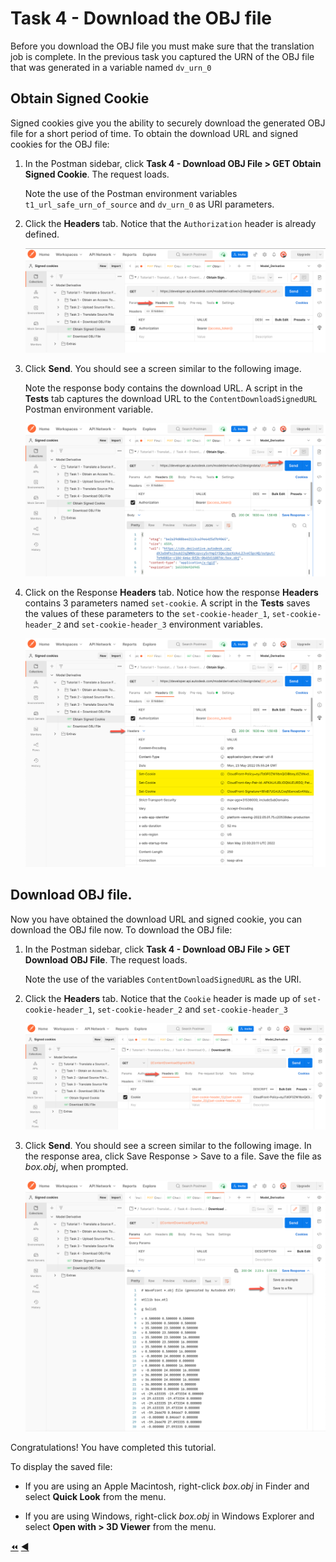 # Task 4 - Download the OBJ file

Before you download the OBJ file you must make sure that the translation job is complete. In the previous task you captured the URN of the OBJ file that was generated in a variable named `dv_urn_0`

## Obtain Signed Cookie

Signed cookies give you the ability to securely download the generated OBJ file for a short period of time. To obtain the download URL and signed cookies for the OBJ file:

1. In the Postman sidebar, click **Task 4 - Download OBJ File > GET Obtain Signed Cookie**. The request loads.

   Note the use of the Postman environment variables `t1_url_safe_urn_of_source` and `dv_urn_0` as URI parameters.

2. Click the **Headers** tab. Notice that the `Authorization` header is already defined.

    ![Obtain Signed Cookie](../images/tutorial01_obtain_signed_cookies_01.png "Obtain Signed Cookie")

3. Click **Send**. You should see a screen similar to the following image.

   Note the response body contains the download URL. A script in the **Tests** tab captures the download URL to the `ContentDownloadSignedURL` Postman environment variable.

    ![Obtained Cookie](../images/tutorial01_obtain_signed_cookies_03.png "Obtained Cookie")
    
4. Click on the Response **Headers** tab. Notice how the response **Headers** contains 3 parameters named `set-cookie`. A script in the **Tests** saves the values of these parameters to the `set-cookie-header_1`, `set-cookie-header_2` and `set-cookie-header_3` environment variables.

    ![Response Headers](../images/tutorial01_obtain_signed_cookies_04.png "Response Headers")
    
 ## Download OBJ file.

Now you have obtained the download URL and signed cookie, you can download the OBJ file now. To download the OBJ file:

1. In the Postman sidebar, click **Task 4 - Download OBJ File > GET Download OBJ File**. The request loads.

   Note the use of the variables `ContentDownloadSignedURL` as the URI.

2. Click the **Headers** tab. Notice that the `Cookie` header is made up of `set-cookie-header_1`, `set-cookie-header_2` and `set-cookie-header_3`

    ![Cookie Headers Download](../images/tutorial01_download_obj_file_01.png "Cookie Headers Download")

3. Click **Send**. You should see a screen similar to the following image. In the response area, click Save Response > Save to a file. Save the file as *box.obj*, when prompted.

    ![Download Result](../images/tutorial01_download_obj_file_02.png "Download Result")


Congratulations! You have completed this tutorial.

To display the saved file:

- If you are using an Apple Macintosh, right-click *box.obj* in Finder and select **Quick Look** from the menu.

- If you are using Windows, right-click *box.obj* in Windows Explorer and select **Open with > 3D Viewer** from the menu.

[:rewind:](../readme.md "readme.md") [:arrow_backward:](task-3.md "Previous task")
